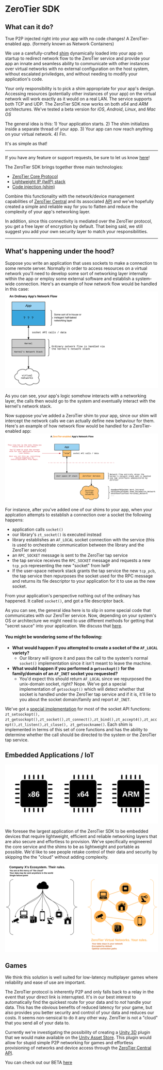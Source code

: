 # ZeroTier SDK

## What can it do?
True P2P injected right into your app with no code changes! A ZeroTier-enabled app. 
(formerly known as Network Containers)

We use a carefully-crafted [shim](doc/netcon/shims.md) dynamically loaded into your app on startup to redirect network flow to the ZeroTier service and provide your app an innate and seamless ability to communicate with other instances over virtual networks with no external configuration on the host system, without escalated priviledges, and without needing to modify your application's code. 

Your only responsibility is to pick a shim appropriate for your app's design. Accessing resources (potentially other instances of your app) on the virtual network will work exactly as it would on a real LAN. The service supports both TCP and UDP. The ZeroTier SDK now works on both *x64* and *ARM* architectures. We've tested a beta version for *iOS*, *Android*, *Linux*, and *Mac OS*

The general idea is this:
	1) Your application starts.
	2) The shim initializes inside a separate thread of your app.
	3) Your app can now reach anything on your virtual network. 
	4) Fin.

It's as simple as that!

***

If you have any feature or support requests, be sure to let us know [here](https://www.zerotier.com/community/)!

The ZeroTier SDK brings together three main technologies:
 - [ZeroTier Core Protocol](https://github.com/zerotier/ZeroTierOne)
 - [Lightweight IP (lwIP) stack](http://savannah.nongnu.org/projects/lwip/)
 - [Code injection (shim)](doc/netcon/shims.md)

Combine this functionality with the network/device management capabilities of [ZeroTier Central](https://my.zerotier.com) and its associated [API](https://my.zerotier.com/help/api) and we've hopefully created a simple and reliable way for you to flatten and reduce the complexity of your app's networking layer.

In addition, since this connectivity is mediated over the ZeroTier protocol, you get a free layer of encryption by default. That being said, we still suggest you add your own security layer to match your responsibilities.

***
## What's happening under the hood?

Suppose you write an application that uses sockets to make a connection to some remote server. Normally in order to access resources on a virtual network you'll need to develop some sort of networking layer internally within the app or employ some external software and establish a system-wide connection. Here's an example of how network flow would be handled in this case:
![Image](img/app_flow.png)

As you can see, your app's logic somehow interacts with a networking layer, the calls then would go to the system and eventually interact with the kernel's network stack. 

Now suppose you've added a ZeroTier shim to your app, since our shim will intercept the network calls we can actually define new behaviour for them. Here's an example of how network flow would be handled for a ZeroTier-enabled app:
![Image](img/zt_app_flow.png)

For instance, after you've added one of our shims to your app, when your applcation attempts to establish a connection over a socket the following happens:

- application calls `socket()`
- our library's `zt_socket()` is executed instead
-  library establishes an `AF_LOCAL` socket connection with the service (this is used to orchestrate communication between the library and the ZeroTier service)
- an `RPC_SOCKET` message is sent to the ZeroTier tap service
- the tap service receives the `RPC_SOCKET` message and requests a new `tcp_pcb` representing the new "socket" from lwIP
- If the user-space network stack grants the tap service the new `tcp_pcb`, the tap service then repurposes the socket used for the RPC message and returns its file descriptor to your application for it to use as the new socket.

From your application's perspective nothing out of the ordinary has happened. It called `socket()`, and got a file descriptor back.

As you can see, the general idea here is to slip in some special code that communicates with our ZeroTier service. Now, depending on your system's OS or architecture we might need to use different methods for getting that "secret sauce" into your application. We discuss that [here](doc/netcon/shims.md).

#### You might be wondering some of the following:
- **What would happen if you attempted to create a socket of the `AF_LOCAL` variety?**
  - Our library will ignore it and pass the call to the system's normal `socket()` implementation since it isn't meant to leave the machine.
- **What would happen if you performed a `getsockopt()` for the family/domain of an `AF_INET` socket you requested?** 
  - You'd expect this should return `AF_LOCAL` since we repurposed the unix-domain socket, right? Nope. We've got a special implementation of `getsockopt()` which will detect whether that socket is handled under the ZeroTier tap service and if it is, it'll lie to you about the socket domain/family and report `AF_INET`. 

We've got a [special implementation](netcon/NetconSockets.c) for most of the socket API functions: `zt_setsockopt(), zt_getsockopt(),zt_socket(),zt_connect(),zt_bind(),zt_accept4(),zt_accept(),zt_listen(),zt_close(),
zt_getsockname()`. Each shim is implemented in terms of this set of core functions and has the ability to determine whether the call should be directed to the system or the ZeroTier tap service.

## Embedded Applications / IoT
![Image](img/archs.png)

We foresee the largest application of the ZeroTier SDK to be embedded devices that require lightweight, efficient and reliable networking layers that are also secure and effortless to provision. We've specifically engineered the core service and the shims to be as lightweight and portable as possible. We'd like to see people retake control of their data and security by skipping the the "cloud" without adding complexity.

![Image](img/zt_why.png)

## Games
We think this solution is well suited for low-latency multiplayer games where reliability and ease of use are important.

The ZeroTier protocol is inherently P2P and only falls back to a relay in the event that your direct link is interrupted. It's in our best interest to automatically find the quickest route for your data and to *not* handle your data. This has the obvious benefits of reduced latency for your game, but also provides you better security and control of your data and reduces our costs. It seems non-sensical to do it any other way. ZeroTier is not a "cloud" that you send all of your data to.

Currently we're investigating the possibility of creating a [Unity 3D](https://unity3d.com/) plugin that we would make available on the [Unity Asset Store](https://www.assetstore.unity3d.com/en/). This plugin would allow for stupid simple P2P networking for games and effortless provisioning of networks and device access through the [ZeroTier Central API](https://my.zerotier.com/help/api).

You can check out our BETA [here](unity3d_zerotier_sdk.md)
